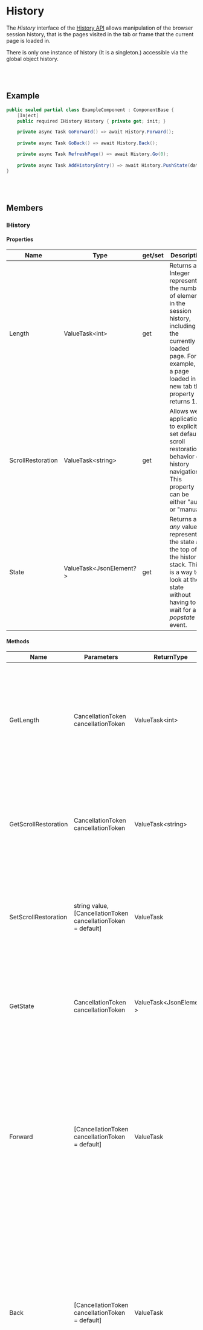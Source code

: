 # History

The *History* interface of the [History API](https://developer.mozilla.org/en-US/docs/Web/API/History_API) allows manipulation of the browser session history, that is the pages visited in the tab or frame that the current page is loaded in.

There is only one instance of history (It is a singleton.) accessible via the global object history.


<br><br />
## Example

```csharp
public sealed partial class ExampleComponent : ComponentBase {
    [Inject]
    public required IHistory History { private get; init; }

    private async Task GoForward() => await History.Forward();
    
    private async Task GoBack() => await History.Back();

    private async Task RefreshPage() => await History.Go(0);
    
    private async Task AddHistoryEntry() => await History.PushState(data: null, title: "", url: "/siteURL");
}
```


<br><br />
## Members

### IHistory

#### Properties

| **Name**          | **Type**                      | get/set | **Description**                                                                                                                                                                          |
| ----------------- | ----------------------------- | ------- | ---------------------------------------------------------------------------------------------------------------------------------------------------------------------------------------- |
| Length            | ValueTask&lt;int&gt;          | get     | Returns an Integer representing the number of elements in the session history, including the currently loaded page. For example, for a page loaded in a new tab this property returns 1. |
| ScrollRestoration | ValueTask&lt;string&gt;       | get     | Allows web applications to explicitly set default scroll restoration behavior on history navigation.<br />This property can be either "auto" or "manual".                                |
| State             | ValueTask&lt;JsonElement?&gt; | get     | Returns an *any* value representing the state at the top of the history stack. This is a way to look at the state without having to wait for a *popstate* event.                         |

#### Methods

| **Name**             | **Parameters**                                                                                    | **ReturnType**                | **Description**                                                                                                                                                                                                                                                                                                                                                                                                                                   |
| -------------------- | ------------------------------------------------------------------------------------------------- | ----------------------------- | ------------------------------------------------------------------------------------------------------------------------------------------------------------------------------------------------------------------------------------------------------------------------------------------------------------------------------------------------------------------------------------------------------------------------------------------------- |
| GetLength            | CancellationToken cancellationToken                                                               | ValueTask&lt;int&gt;          | Returns an Integer representing the number of elements in the session history, including the currently loaded page. For example, for a page loaded in a new tab this property returns 1.                                                                                                                                                                                                                                                          |
| GetScrollRestoration | CancellationToken cancellationToken                                                               | ValueTask&lt;string&gt;       | Allows web applications to explicitly set default scroll restoration behavior on history navigation.<br />This property can be either "auto" or "manual".                                                                                                                                                                                                                                                                                         |
| SetScrollRestoration | string value, [CancellationToken cancellationToken = default]                                     | ValueTask                     | Allows web applications to explicitly set default scroll restoration behavior on history navigation.<br />This property can be either "auto" or "manual".                                                                                                                                                                                                                                                                                         |
| GetState             | CancellationToken cancellationToken                                                               | ValueTask&lt;JsonElement?&gt; | Returns an *any* value representing the state at the top of the history stack. This is a way to look at the state without having to wait for a *popstate* event.                                                                                                                                                                                                                                                                                  |
| Forward              | [CancellationToken cancellationToken = default]                                                   | ValueTask                     | This asynchronous method goes to the next page in session history, the same action as when the user clicks the browser's *Forward* button; this is equivalent to *history.go(1)*.<br />Calling this method to go forward beyond the most recent page in the session history has no effect and doesn't raise an exception.                                                                                                                         |
| Back                 | [CancellationToken cancellationToken = default]                                                   | ValueTask                     | This asynchronous method goes to the previous page in session history, the same action as when the user clicks the browser's *Back* button. Equivalent to *history.go(-1)*.<br />Calling this method to go forward beyond the most recent page in the session history has no effect and doesn't raise an exception.                                                                                                                               |
| Go                   | int delta, [CancellationToken cancellationToken = default]                                        | ValueTask                     | Asynchronously loads a page from the session history, identified by its relative location to the current page, for example -1 for the previous page or 1 for the next page. If you specify an out-of-bounds value (for instance, specifying -1 when there are no previously-visited pages in the session history), this method silently has no effect. Calling *go()* without parameters or a value of 0 reloads the current page.                |
| PushState            | object? data, string title, [string? url = null], [CancellationToken cancellationToken = default] | ValueTask                     | Pushes the given data onto the session history stack with the specified title (and, if provided, URL). The data is treated as opaque by the DOM; you may specify any JavaScript object that can be serialized. Note that all browsers but Safari currently ignore the title parameter. For more information, see [Working with the History API](https://developer.mozilla.org/en-US/docs/Web/API/History_API/Working_with_the_History_API).       |
| ReplaceState         | object? data, string title, [string? url = null], [CancellationToken cancellationToken = default] | ValueTask                     | Updates the most recent entry on the history stack to have the specified data, title, and, if provided, URL. The data is treated as opaque by the DOM; you may specify any JavaScript object that can be serialized. Note that all browsers but Safari currently ignore the title parameter. For more information, see [Working with the History API](https://developer.mozilla.org/en-US/docs/Web/API/History_API/Working_with_the_History_API). |

#### Events

| **Name**   | **Type**                   | **Description**                                                                                                                                                                                                                                                                                                                                                                                                                                                 |
| ---------- | -------------------------- | --------------------------------------------------------------------------------------------------------------------------------------------------------------------------------------------------------------------------------------------------------------------------------------------------------------------------------------------------------------------------------------------------------------------------------------------------------------- |
| OnPopState | Action&lt;JsonElement?&gt; | The popstate event of the Window interface is fired when the active history entry changes while the user navigates the session history. It changes the current history entry to that of the last page the user visited or, if *history.pushState()* has been used to add a history entry to the history stack, that history entry is used instead.<br />Parameter is the [state](https://developer.mozilla.org/en-US/docs/Web/API/History/state) value as JSON. |


<br></br>
### IHistoryInProcess

#### Properties

| **Name**          | **Type**     | get/set | **Description**                                                                                                                                                                          |
| ----------------- | ------------ | ------- | ---------------------------------------------------------------------------------------------------------------------------------------------------------------------------------------- |
| Length            | int          | get     | Returns an Integer representing the number of elements in the session history, including the currently loaded page. For example, for a page loaded in a new tab this property returns 1. |
| ScrollRestoration | string       | get/set | Allows web applications to explicitly set default scroll restoration behavior on history navigation.<br />This property can be either "auto" or "manual".                                |
| State             | JsonElement? | get     | Returns an *any* value representing the state at the top of the history stack. This is a way to look at the state without having to wait for a *popstate* event.                         |

#### Methods

| **Name**             | **Parameters**                                   | **ReturnType** | **Description**                                                                                                                                                                                                                                                                                                                                                                                                                                   |
| -------------------- | ------------------------------------------------ | -------------- | ------------------------------------------------------------------------------------------------------------------------------------------------------------------------------------------------------------------------------------------------------------------------------------------------------------------------------------------------------------------------------------------------------------------------------------------------- |
| Forward              | *empty*                                          | void           | This asynchronous method goes to the next page in session history, the same action as when the user clicks the browser's *Forward* button; this is equivalent to *history.go(1)*.<br />Calling this method to go forward beyond the most recent page in the session history has no effect and doesn't raise an exception.                                                                                                                         |
| Back                 | *empty*                                          | void           | This asynchronous method goes to the previous page in session history, the same action as when the user clicks the browser's *Back* button. Equivalent to *history.go(-1)*.<br />Calling this method to go forward beyond the most recent page in the session history has no effect and doesn't raise an exception.                                                                                                                               |
| Go                   | int delta                                        | void           | Asynchronously loads a page from the session history, identified by its relative location to the current page, for example -1 for the previous page or 1 for the next page. If you specify an out-of-bounds value (for instance, specifying -1 when there are no previously-visited pages in the session history), this method silently has no effect. Calling *go()* without parameters or a value of 0 reloads the current page.                |
| PushState            | object? data, string title, [string? url = null] | void           | Pushes the given data onto the session history stack with the specified title (and, if provided, URL). The data is treated as opaque by the DOM; you may specify any JavaScript object that can be serialized. Note that all browsers but Safari currently ignore the title parameter. For more information, see [Working with the History API](https://developer.mozilla.org/en-US/docs/Web/API/History_API/Working_with_the_History_API).       |
| ReplaceState         | object? data, string title, [string? url = null] | void           | Updates the most recent entry on the history stack to have the specified data, title, and, if provided, URL. The data is treated as opaque by the DOM; you may specify any JavaScript object that can be serialized. Note that all browsers but Safari currently ignore the title parameter. For more information, see [Working with the History API](https://developer.mozilla.org/en-US/docs/Web/API/History_API/Working_with_the_History_API). |

#### Events

| **Name**   | **Type**                   | **Description**                                                                                                                                                                                                                                                                                                                                                                                                                                                 |
| ---------- | -------------------------- | --------------------------------------------------------------------------------------------------------------------------------------------------------------------------------------------------------------------------------------------------------------------------------------------------------------------------------------------------------------------------------------------------------------------------------------------------------------- |
| OnPopState | Action&lt;JsonElement?&gt; | The popstate event of the Window interface is fired when the active history entry changes while the user navigates the session history. It changes the current history entry to that of the last page the user visited or, if *history.pushState()* has been used to add a history entry to the history stack, that history entry is used instead.<br />Parameter is the [state](https://developer.mozilla.org/en-US/docs/Web/API/History/state) value as JSON. |
